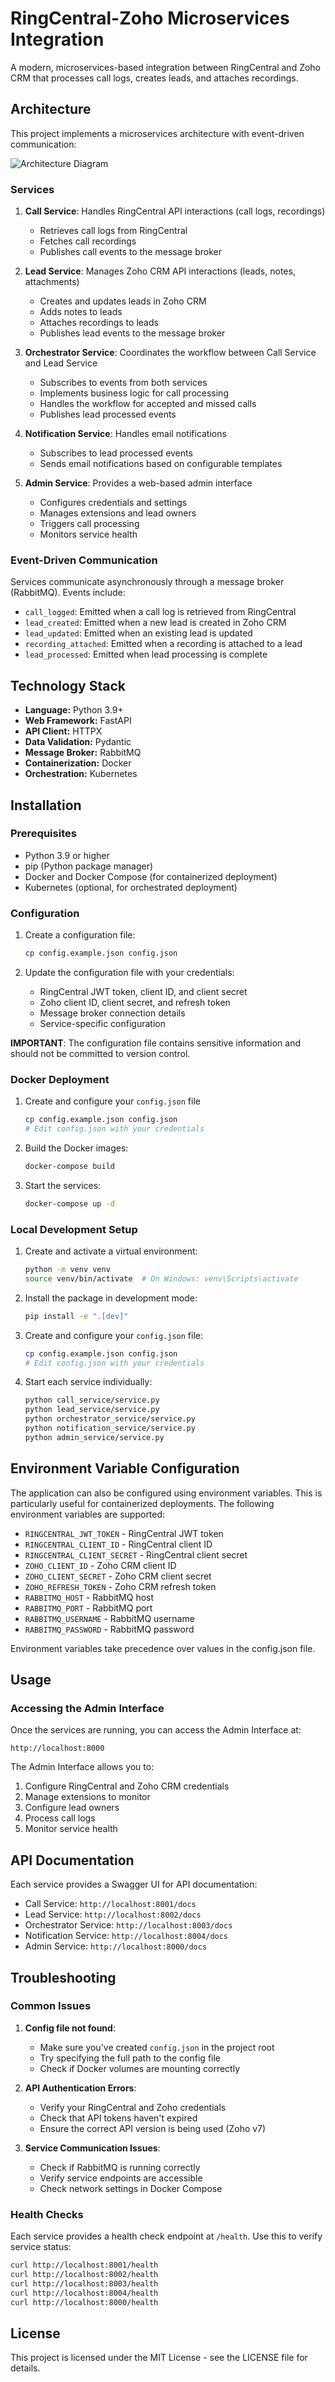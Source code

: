 # RingCentral-Zoho Microservices Integration

A modern, microservices-based integration between RingCentral and Zoho CRM that processes call logs, creates leads, and attaches recordings.

## Architecture

This project implements a microservices architecture with event-driven communication:

![Architecture Diagram](docs/architecture.png)

### Services

1. **Call Service**: Handles RingCentral API interactions (call logs, recordings)
   - Retrieves call logs from RingCentral
   - Fetches call recordings
   - Publishes call events to the message broker

2. **Lead Service**: Manages Zoho CRM API interactions (leads, notes, attachments)
   - Creates and updates leads in Zoho CRM
   - Adds notes to leads
   - Attaches recordings to leads
   - Publishes lead events to the message broker

3. **Orchestrator Service**: Coordinates the workflow between Call Service and Lead Service
   - Subscribes to events from both services
   - Implements business logic for call processing
   - Handles the workflow for accepted and missed calls
   - Publishes lead processed events

4. **Notification Service**: Handles email notifications
   - Subscribes to lead processed events
   - Sends email notifications based on configurable templates

5. **Admin Service**: Provides a web-based admin interface
   - Configures credentials and settings
   - Manages extensions and lead owners
   - Triggers call processing
   - Monitors service health

### Event-Driven Communication

Services communicate asynchronously through a message broker (RabbitMQ). Events include:

- `call_logged`: Emitted when a call log is retrieved from RingCentral
- `lead_created`: Emitted when a new lead is created in Zoho CRM
- `lead_updated`: Emitted when an existing lead is updated
- `recording_attached`: Emitted when a recording is attached to a lead
- `lead_processed`: Emitted when lead processing is complete

## Technology Stack

- **Language:** Python 3.9+
- **Web Framework:** FastAPI
- **API Client:** HTTPX
- **Data Validation:** Pydantic
- **Message Broker:** RabbitMQ
- **Containerization:** Docker
- **Orchestration:** Kubernetes

## Installation

### Prerequisites

- Python 3.9 or higher
- pip (Python package manager)
- Docker and Docker Compose (for containerized deployment)
- Kubernetes (optional, for orchestrated deployment)

### Configuration

1. Create a configuration file:
   ```bash
   cp config.example.json config.json
   ```

2. Update the configuration file with your credentials:
   - RingCentral JWT token, client ID, and client secret
   - Zoho client ID, client secret, and refresh token
   - Message broker connection details
   - Service-specific configuration

**IMPORTANT**: The configuration file contains sensitive information and should not be committed to version control.

### Docker Deployment

1. Create and configure your `config.json` file
   ```bash
   cp config.example.json config.json
   # Edit config.json with your credentials
   ```

2. Build the Docker images:
   ```bash
   docker-compose build
   ```

3. Start the services:
   ```bash
   docker-compose up -d
   ```

### Local Development Setup

1. Create and activate a virtual environment:
   ```bash
   python -m venv venv
   source venv/bin/activate  # On Windows: venv\Scripts\activate
   ```

2. Install the package in development mode:
   ```bash
   pip install -e ".[dev]"
   ```

3. Create and configure your `config.json` file:
   ```bash
   cp config.example.json config.json
   # Edit config.json with your credentials
   ```

4. Start each service individually:
   ```bash
   python call_service/service.py
   python lead_service/service.py
   python orchestrator_service/service.py
   python notification_service/service.py
   python admin_service/service.py
   ```

## Environment Variable Configuration

The application can also be configured using environment variables. This is particularly useful for containerized deployments. The following environment variables are supported:

- `RINGCENTRAL_JWT_TOKEN` - RingCentral JWT token
- `RINGCENTRAL_CLIENT_ID` - RingCentral client ID
- `RINGCENTRAL_CLIENT_SECRET` - RingCentral client secret
- `ZOHO_CLIENT_ID` - Zoho CRM client ID
- `ZOHO_CLIENT_SECRET` - Zoho CRM client secret
- `ZOHO_REFRESH_TOKEN` - Zoho CRM refresh token
- `RABBITMQ_HOST` - RabbitMQ host
- `RABBITMQ_PORT` - RabbitMQ port
- `RABBITMQ_USERNAME` - RabbitMQ username
- `RABBITMQ_PASSWORD` - RabbitMQ password

Environment variables take precedence over values in the config.json file.

## Usage

### Accessing the Admin Interface

Once the services are running, you can access the Admin Interface at:

```
http://localhost:8000
```

The Admin Interface allows you to:

1. Configure RingCentral and Zoho CRM credentials
2. Manage extensions to monitor
3. Configure lead owners
4. Process call logs
5. Monitor service health

## API Documentation

Each service provides a Swagger UI for API documentation:

- Call Service: `http://localhost:8001/docs`
- Lead Service: `http://localhost:8002/docs`
- Orchestrator Service: `http://localhost:8003/docs`
- Notification Service: `http://localhost:8004/docs`
- Admin Service: `http://localhost:8000/docs`

## Troubleshooting

### Common Issues

1. **Config file not found**: 
   - Make sure you've created `config.json` in the project root
   - Try specifying the full path to the config file
   - Check if Docker volumes are mounting correctly

2. **API Authentication Errors**:
   - Verify your RingCentral and Zoho credentials
   - Check that API tokens haven't expired
   - Ensure the correct API version is being used (Zoho v7)

3. **Service Communication Issues**:
   - Check if RabbitMQ is running correctly
   - Verify service endpoints are accessible
   - Check network settings in Docker Compose

### Health Checks

Each service provides a health check endpoint at `/health`. Use this to verify service status:

```bash
curl http://localhost:8001/health
curl http://localhost:8002/health
curl http://localhost:8003/health
curl http://localhost:8004/health
curl http://localhost:8000/health
```

## License

This project is licensed under the MIT License - see the LICENSE file for details. 